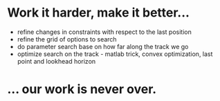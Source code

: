# Work it harder, make it better...

- refine changes in constraints with respect to the last position
- refine the grid of options to search
- do parameter search base on how far along the track we go
- optimize search on the track - matlab trick, convex optimization, last point and lookhead horizon

# ... our work is never over.